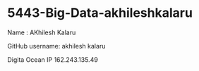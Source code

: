 5443-Big-Data-akhileshkalaru
============================

Name : AKhilesh Kalaru

GitHub username: akhilesh kalaru

Digita Ocean IP 162.243.135.49
